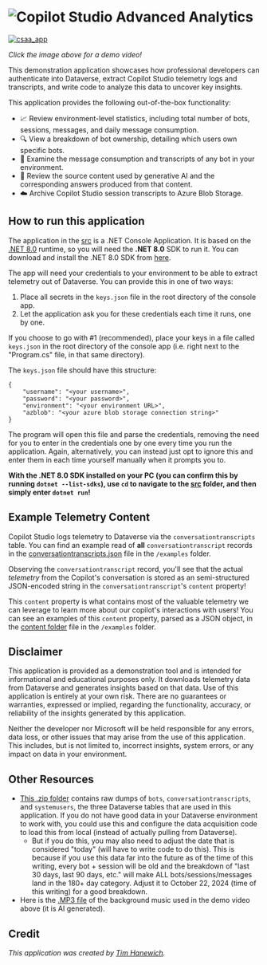 # ![Copilot Studio Advanced Analytics](https://i.imgur.com/X8s6bNH.jpeg)

[![csaa_app](https://i.imgur.com/CrVSyzh.png)](https://youtu.be/N-TJxYpAl5Q)

*Click the image above for a demo video!*

This demonstration application showcases how professional developers can authenticate into Dataverse, extract Copilot Studio telemetry logs and transcripts, and write code to analyze this data to uncover key insights.

This application provides the following out-of-the-box functionality:
- 📈 Review environment-level statistics, including total number of bots, sessions, messages, and daily message consumption.
- 🔍 View a breakdown of bot ownership, detailing which users own specific bots.
- 📜 Examine the message consumption and transcripts of any bot in your environment.
- 🤖 Review the source content used by generative AI and the corresponding answers produced from that content.
- ☁️ Archive Copilot Studio session transcripts to Azure Blob Storage.

## How to run this application
The application in the [src](./src/) is a .NET Console Application. It is based on the [.NET 8.0](https://learn.microsoft.com/en-us/dotnet/core/whats-new/dotnet-8/overview) runtime, so you will need the **.NET 8.0** SDK to run it. You can download and install the .NET 8.0 SDK from [here](https://dotnet.microsoft.com/en-us/download/dotnet/8.0).

The app will need your credentials to your environment to be able to extract telemetry out of Dataverse. You can provide this in one of two ways:

1. Place all secrets in the `keys.json` file in the root directory of the console app.
2. Let the application ask you for these credentials each time it runs, one by one.

If you choose to go with #1 (recommended), place your keys in a file called `keys.json` in the root directory of the console app (i.e. right next to the "Program.cs" file, in that same directory).

The `keys.json` file should have this structure:
```
{
    "username": "<your username>",
    "password": "<your password>",
    "environment": "<your environment URL>",
    "azblob": "<your azure blob storage connection string>"
}
```

The program will open this file and parse the credentials, removing the need for you to enter in the credentials one by one every time you run the application. Again, alternatively, you can instead just opt to ignore this and enter them in each time yourself manually when it prompts you to.

**With the .NET 8.0 SDK installed on your PC (you can confirm this by running `dotnet --list-sdks`), use `cd` to navigate to the [src](./src/) folder, and then simply enter `dotnet run`!**

## Example Telemetry Content
Copilot Studio logs telemetry to Dataverse via the `conversationtranscripts` table. You can find an example read of **all** `conversationtranscript` records in the [conversationtranscripts.json](./examples/conversationtranscripts.json) file in the `/examples` folder.

Observing the `conversationtranscript` record, you'll see that the actual *telemetry* from the Copilot's conversation is stored as an semi-structured JSON-encoded string in the `conversationtranscript`'s `content` property!

This `content` property is what contains most of the valuable telemetry we can leverage to learn more about our copilot's interactions with users! You can see an examples of this `content` property, parsed as a JSON object, in the [content folder](./examples/content/) file in the `/examples` folder.

## Disclaimer
This application is provided as a demonstration tool and is intended for informational and educational purposes only. It downloads telemetry data from Dataverse and generates insights based on that data. Use of this application is entirely at your own risk. There are no guarantees or warranties, expressed or implied, regarding the functionality, accuracy, or reliability of the insights generated by this application.

Neither the developer nor Microsoft will be held responsible for any errors, data loss, or other issues that may arise from the use of this application. This includes, but is not limited to, incorrect insights, system errors, or any impact on data in your environment.

## Other Resources
- [This .zip folder](https://github.com/microsoft/SLG-Business-Applications/releases/download/15/BACKUP.DATA.FOR.CSAA.zip) contains raw dumps of `bots`, `conversationtranscripts`, and `systemusers`, the three Dataverse tables that are used in this application. If you do not have good data in your Dataverse environment to work with, you could use this and configure the data acquisition code to load this from local (instead of actually pulling from Dataverse). 
    - But if you do this, you may also need to adjust the date that is considered "today" (will have to write code to do this). This is because if you use this data far into the future as of the time of this writing, every bot + session will be old and the breakdown of "last 30 days, last 90 days, etc." will make ALL bots/sessions/messages land in the 180+ day category. Adjust it to October 22, 2024 (time of this writing) for a good breakdown.
- Here is the [.MP3 file](https://github.com/microsoft/SLG-Business-Applications/releases/download/15/Tech.Beats.mp3) of the background music used in the demo video above (it is AI generated).

## Credit
*This application was created by [Tim Hanewich](https://github.com/TimHanewich).*
